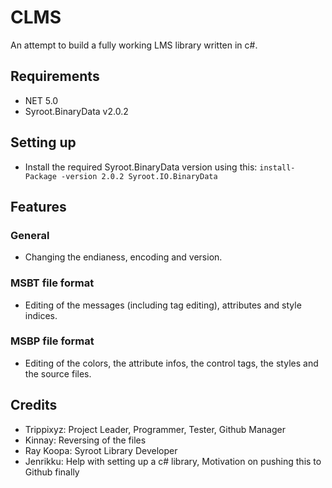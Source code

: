 # CLMS
An attempt to build a fully working LMS library written in c#.

## Requirements
* NET 5.0
* Syroot.BinaryData v2.0.2

## Setting up
* Install the required Syroot.BinaryData version using this: `install-Package -version 2.0.2 Syroot.IO.BinaryData`

## Features

### General
* Changing the endianess, encoding and version.

### MSBT file format
* Editing of the messages (including tag editing), attributes and style indices.

### MSBP file format
* Editing of the colors, the attribute infos, the control tags, the styles and the source files.

## Credits
* Trippixyz: Project Leader, Programmer, Tester, Github Manager
* Kinnay: Reversing of the files
* Ray Koopa: Syroot Library Developer
* Jenrikku: Help with setting up a c# library, Motivation on pushing this to Github finally
